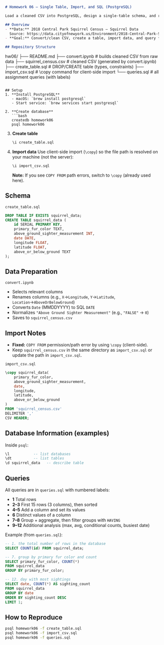```markdown
# Homework 06 — Single Table, Import, and SQL (PostgreSQL)

Load a cleaned CSV into PostgreSQL, design a single-table schema, and run basic-to-intermediate SQL queries.

## Overview
- **Data:** 2018 Central Park Squirrel Census — Squirrel Data  
  Source: https://data.cityofnewyork.us/Environment/2018-Central-Park-Squirrel-Census-Squirrel-Data/vfnx-vebw/about_data  
- **Goal:** Convert/clean CSV, create a table, import data, and query for insights.

## Repository Structure
```

hw06/
├── README.md
├── convert.ipynb            # builds cleaned CSV from raw data
├── squirrel_census.csv      # cleaned CSV (generated by convert.ipynb)
├── create_table.sql         # DROP/CREATE table (types, constraints)
├── import_csv.sql           # \copy command for client-side import
└── queries.sql              # all assignment queries (with labels)

````

## Setup
1. **Install PostgreSQL**
   - macOS: `brew install postgresql`  
   - Start service: `brew services start postgresql`

2. **Create database**
   ```bash
   createdb homework06
   psql homework06
````

3. **Create table**

   ```sql
   \i create_table.sql
   ```

4. **Import data**
   Use client-side import (`\copy`) so the file path is resolved on your machine (not the server):

   ```sql
   \i import_csv.sql
   ```

   **Note:** If you see `COPY FROM` path errors, switch to `\copy` (already used here).

## Schema

`create_table.sql`

```sql
DROP TABLE IF EXISTS squirrel_data;
CREATE TABLE squirrel_data (
    id SERIAL PRIMARY KEY,
    primary_fur_color TEXT,
    above_ground_sighter_measurement INT,
    date DATE,
    longitude FLOAT,
    latitude FLOAT,
    above_or_below_ground TEXT
);
```

## Data Preparation

`convert.ipynb`

* Selects relevant columns
* Renames columns (e.g., `X`→`Longitude`, `Y`→`Latitude`, `Location`→`AboveOrBelowGround`)
* Converts `Date` (MMDDYYYY) to SQL `DATE`
* Normalizes `"Above Ground Sighter Measurement"` (e.g., `"FALSE"` → `0`)
* Saves to `squirrel_census.csv`

## Import Notes

* **Fixed:** `COPY FROM` permission/path error by using `\copy` (client-side).
* Keep `squirrel_census.csv` in the same directory as `import_csv.sql` or update the path in `import_csv.sql`.

`import_csv.sql`

```sql
\copy squirrel_data(
    primary_fur_color,
    above_ground_sighter_measurement,
    date,
    longitude,
    latitude,
    above_or_below_ground
)
FROM 'squirrel_census.csv'
DELIMITER ','
CSV HEADER;
```

## Database Information (examples)

Inside `psql`:

```sql
\l           -- list databases
\dt          -- list tables
\d squirrel_data   -- describe table
```

## Queries

All queries are in `queries.sql` with numbered labels:

* **1** Total rows
* **2–3** First 15 rows (3 columns), then sorted
* **4–5** Add a column and set its values
* **6** Distinct values of a column
* **7–8** Group + aggregate, then filter groups with `HAVING`
* **9–12** Additional analysis (max, avg, conditional counts, busiest date)

Example (from `queries.sql`):

```sql
-- 1. the total number of rows in the database
SELECT COUNT(id) FROM squirrel_data;

-- 7. group by primary fur color and count
SELECT primary_fur_color, COUNT(*)
FROM squirrel_data
GROUP BY primary_fur_color;

-- 12. day with most sightings
SELECT date, COUNT(*) AS sighting_count
FROM squirrel_data
GROUP BY date
ORDER BY sighting_count DESC
LIMIT 1;
```

## How to Reproduce

```bash
psql homework06 -f create_table.sql
psql homework06 -f import_csv.sql
psql homework06 -f queries.sql
```

```

